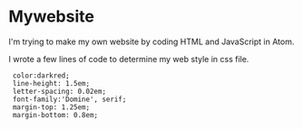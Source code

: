 # Mywebsite
I'm trying to make my own website by coding HTML and JavaScript in Atom. 

I wrote a few lines of code to determine my web style in css file. 
  
  ```	
   color:darkred;
   line-height: 1.5em;
   letter-spacing: 0.02em;
   font-family:'Domine', serif;
   margin-top: 1.25em;
   margin-bottom: 0.8em;
   ```
